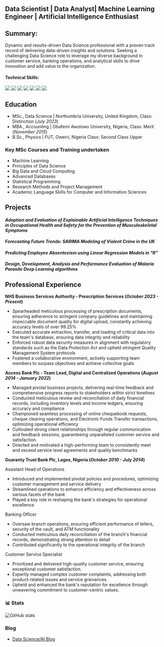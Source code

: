 ## Data Scientist | Data Analyst| Machine Learning Engineer | Artificial Intelligence Enthusiast

## Summary:
Dynamic and results-driven Data Science professional with a proven track record of delivering data-driven insights and solutions. Seeking a challenging Data Science role to leverage my diverse background in customer service, banking operations, and analytical skills to drive innovation and add value to the organization.

#### Technical Skills: 
<div>
<img src="https://img.shields.io/badge/-Python-3776AB?&style=for-the-badge&logo=Python&logoColor=white" />
<img src="https://img.shields.io/badge/-R-276DC3?&style=for-the-badge&logo=R&logoColor=white" />
<img src="https://img.shields.io/badge/-SQL-4479A1?&style=for-the-badge&logo=SQL&logoColor=white" />
<img src="https://img.shields.io/badge/-Power_BI-F2C811?&style=for-the-badge&logo=Power-BI&logoColor=white" />
<img src="https://img.shields.io/badge/-Tableau-E97627?&style=for-the-badge&logo=Tableau&logoColor=white" />
<img src="https://img.shields.io/badge/-Statistical_Analysis-007ACC?&style=for-the-badge&logo=statistics&logoColor=white" />
<img src="https://img.shields.io/badge/-Predictive_Modeling-FF6F00?&style=for-the-badge&logo=Predictive-Modeling&logoColor=white" />
</div>

## Education
- MSc.,  Data Science | Northumbria University, United Kingdom, Class: Distinction (_July 2023_)								  
- MBA.,  Accounting   | Obafemi Awolowo University, Nigeria, Class: Merit   (_November 2015_)	 			        		
- B.Sc., Physics      | FUT, Owerri, Nigeria Class: Second Class Upper


### Key MSc Courses and Training undertaken
- Machine Learning
- Principles of Data Science
- Big Data and Cloud Computing
- Advanced Databases
- Statistical Programming
- Research Methods and Project Management
- Academic Language Skills for Computer and Information Sciences

## Projects
#### _Adoption and Evaluation of Explainable Artificial Intelligence Techniques in Occupational Health and Safety for the Prevention of Musculoskeletal Symptoms_

#### _Forecasting Future Trends: SARIMA Modeling of Violent Crime in the UK_

#### _Predicting Employee Absenteeism using Linear Regression Models in "R"_

#### _Design, Development, Analysis and Performance Evaluation of Malaria Parasite Deep Learning algorithms_

## Professional Experience
**NHS Business Services Authority - Prescription Services (_October 2023 - Present_)**
- Spearheaded meticulous processing of prescription documents, ensuring adherence to stringent company guidelines and maintaining impeccable document quality for digital upload, constantly achieving accuracy levels of over 99.25%
- Executed accurate extraction, transfer, and loading of critical data into the team's database, ensuring data integrity and reliability
- Enforced robust data security measures in alignment with regulatory standards such as the Data Protection Act and upheld stringent Quality Management System protocols
- Fostered a collaborative environment, actively supporting team members to surpass objectives and achieve collective goals

**Access Bank Plc - Team Lead, Digital and Centralized Operations (_August 2014 - January 2022_)**
- Managed pivotal business projects, delivering real-time feedback and comprehensive progress reports to stakeholders within strict timelines
- Conducted meticulous review and reconciliation of daily financial records, including inventory levels and income ledgers, ensuring accuracy and compliance
- Championed seamless processing of online chequebook requests, cheque clearing operations, and Electronic Funds Transfer transactions, optimizing operational efficiency
- Cultivated strong client relationships through regular communication and feedback sessions, guaranteeing unparalleled customer service and satisfaction.
- Directed and motivated a high-performing team to consistently meet and exceed service level agreements and quality benchmarks

**Guaranty Trust Bank Plc, Lagos, Nigeria (_October 2010 - July 2014_)**

Assistant Head of Operations
- Introduced and implemented pivotal policies and procedures, optimizing customer management and service delivery
- Streamlined operations to enhance efficiency and effectiveness across various facets of the bank
- Played a key role in reshaping the bank's strategies for operational excellence

Banking Officer
- Oversaw branch operations, ensuring efficient performance of tellers, security of the vault, and ATM functionality
- Conducted meticulous daily reconciliation of the branch's financial records, demonstrating strong attention to detail
- Contributed significantly to the operational integrity of the branch

Customer Service Specialist 
- Prioritized and delivered high-quality customer service, ensuring exceptional customer satisfaction.
- Expertly managed complex customer complaints, addressing both product-related issues and service grievances.
- Upheld and enhanced the bank's reputation for excellence through unwavering commitment to customer-centric values.

### 📊 Stats

![GitHub stats](https://github-readme-stats.vercel.app/api?username=Mattdozie&show_icons=true&theme=prussian)

<!-- ![GitHub Streak](https://streak-stats.demolab.com?user=Mattdozie&theme=prussian&border_radius=4.5) -->


### Blog
- [Data Science/AI Blog](https://)
